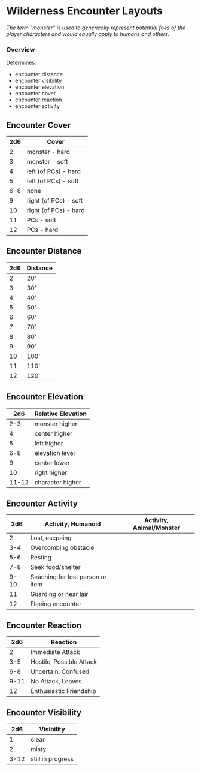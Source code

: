 # Wilderness Encounter Layouts

_The term "monster" is used to generically represent potential foes of the player characters and would equally apply to humans and others._

### Overview
Determines:
* encounter distance
* encounter visibility
* encounter elevation
* encounter cover
* encounter reaction
* encounter activity

## Encounter Cover

| 2d6  | Cover  |
|---|---|
2| monster - hard
3| monster - soft
4| left (of PCs) - hard
5| left (of PCs) - soft
6-8|  none
9| right (of PCs) - soft
10| right (of PCs) - hard
11| PCs - soft
12| PCs - hard

## Encounter Distance

|  2d6 | Distance  |
|---|---|
2| 20'
3| 30' 
4| 40'
5| 50'
6| 60'
7| 70'
8| 80'
9| 90'
10| 100'
11| 110'
12| 120'

## Encounter Elevation

| 2d6  | Relative Elevation  |
|---|---|
2-3| monster higher
4| center higher
5| left higher
6-8| elevation level
9| center lower
10| right higher
11-12| character higher

## Encounter Activity

| 2d6  | Activity, Humanoid  | Activity, Animal/Monster
|---|---|---|
2| Lost, escpaing
3-4| Overcombing obstacle
5-6| Resting
7-8| Seek food/shelter
9-10| Seaching for lost person or item
11| Guarding or near lair
12| Fleeing encounter

## Encounter Reaction

| 2d6  | Reaction  |
|---|---|
|2| Immediate Attack
|3-5| Hostile, Possible Attack
|6-8| Uncertain, Confused
|9-11| No Attack, Leaves
|12| Enthusiastic Friendship

## Encounter Visibility

| 2d6  | Visibility  |
|---|---|
|1| clear
|2| misty
|3-12| still in progress